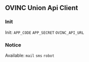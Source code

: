 ## OVINC Union Api Client

### Init

Init: `APP_CODE` `APP_SECRET` `OVINC_API_URL`

### Notice

Available: `mail` `sms` `robot`
